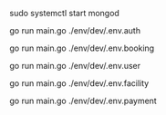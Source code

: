 sudo systemctl start mongod

go run main.go ./env/dev/.env.auth

go run main.go ./env/dev/.env.booking

go run main.go ./env/dev/.env.user

go run main.go ./env/dev/.env.facility

go run main.go ./env/dev/.env.payment